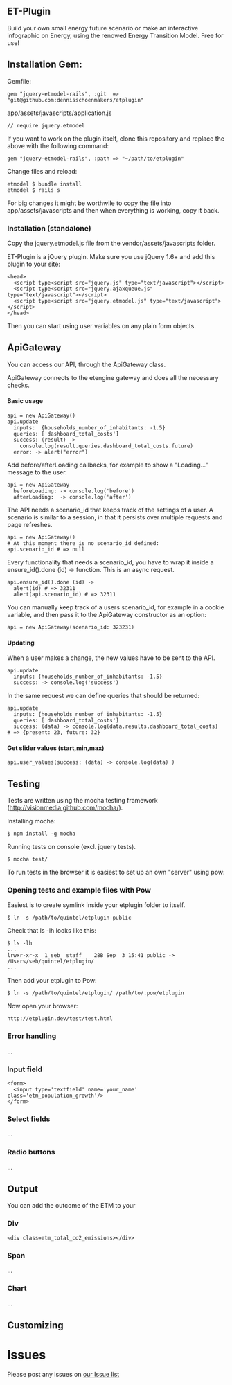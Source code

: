 ## ET-Plugin

Build your own small energy future scenario or make an interactive infographic
on Energy, using the renowed Energy Transition Model. Free for use!

## Installation Gem:

Gemfile:

    gem "jquery-etmodel-rails", :git  => "git@github.com:dennisschoenmakers/etplugin"

app/assets/javascripts/application.js

    // require jquery.etmodel

If you want to work on the plugin itself, clone this repository and replace the above with the following command:

    gem "jquery-etmodel-rails", :path => "~/path/to/etplugin"

Change files and reload:

    etmodel $ bundle install
    etmodel $ rails s

For big changes it might be worthwile to copy the file into app/assets/javascripts and then when everything is working, copy it back.


### Installation (standalone)

Copy the jquery.etmodel.js file from the vendor/assets/javascripts folder.

ET-Plugin is a jQuery plugin. Make sure you use jQuery 1.6+ and add this plugin
to your site:

    <head>
      <script type<script src="jquery.js" type="text/javascript"></script>
      <script type<script src="jquery.ajaxqueue.js" type="text/javascript"></script>
      <script type<script src="jquery.etmodel.js" type="text/javascript"></script>
    </head>

Then you can start using user variables on any plain form objects.


## ApiGateway

You can access our API, through the ApiGateway class.

ApiGateway connects to the etengine gateway and does all the necessary checks.

#### Basic usage

    api = new ApiGateway()
    api.update
      inputs:  {households_number_of_inhabitants: -1.5}
      queries: ['dashboard_total_costs']
      success: (result) ->
        console.log(result.queries.dashboard_total_costs.future)
      error: -> alert("error")

Add before/afterLoading callbacks, for example to show a "Loading..." message to the user.

    api = new ApiGateway
      beforeLoading: -> console.log('before')
      afterLoading:  -> console.log('after')

The API needs a scenario_id that keeps track of the settings of a user. A scenario is similar to a session, in that it persists over multiple requests and page refreshes.

    api = new ApiGateway()
    # At this moment there is no scenario_id defined:
    api.scenario_id # => null

Every functionality that needs a scenario\_id, you have to wrap it inside a ensure\_id().done (id) -> function. This is an async request.

    api.ensure_id().done (id) ->
      alert(id) # => 32311
      alert(api.scenario_id) # => 32311

You can manually keep track of a users scenario_id, for example in a cookie variable, and then pass it to the ApiGateway constructor as an option:

    api = new ApiGateway(scenario_id: 323231)

#### Updating

When a user makes a change, the new values have to be sent to the API.

    api.update
      inputs: {households_number_of_inhabitants: -1.5}
      success: -> console.log('success')

In the same request we can define queries that should be returned:

    api.update
      inputs: {households_number_of_inhabitants: -1.5}
      queries: ['dashboard_total_costs']
      success: (data) -> console.log(data.results.dashboard_total_costs)
    # => {present: 23, future: 32}


#### Get slider values (start,min,max)

    api.user_values(success: (data) -> console.log(data) )



## Testing

Tests are written using the mocha testing framework (http://visionmedia.github.com/mocha/).

Installing mocha:

    $ npm install -g mocha

Running tests on console (excl. jquery tests).

    $ mocha test/

To run tests in the browser it is easiest to set up an own "server" using pow:

### Opening tests and example files with Pow

Easiest is to create symlink inside your etplugin folder to itself.

    $ ln -s /path/to/quintel/etplugin public

Check that ls -lh looks like this:

    $ ls -lh
    ...
    lrwxr-xr-x  1 seb  staff    28B Sep  3 15:41 public -> /Users/seb/quintel/etplugin/
    ...

Then add your etplugin to Pow:

    $ ln -s /path/to/quintel/etplugin/ /path/to/.pow/etplugin

Now open your browser:

    http://etplugin.dev/test/test.html


### Error handling

...


### Input field

    <form>
      <input type='textfield' name='your_name' class='etm_population_growth'/>
    </form>

### Select fields

...

### Radio buttons

...

## Output

You can add the outcome of the ETM to your

### Div

    <div class=etm_total_co2_emissions></div>

### Span

...

### Chart

...

## Customizing

# Issues

Please post any issues on [our Issue list](http://github.com/dennisschoenmakers/etplugin/issues)
